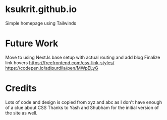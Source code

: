 # ksukrit.github.io
Simple homepage using Tailwinds 

# Future Work 
Move to using NextJs base setup with actual routing and add blog
Finalize link hovers https://freefrontend.com/css-link-styles/
https://codepen.io/adipurdila/pen/MWpELyG

# Credits
Lots of code and design is copied from xyz and abc as I don't have enough of a clue about CSS
Thanks to Yash and Shubham for the initial version of the site as well.